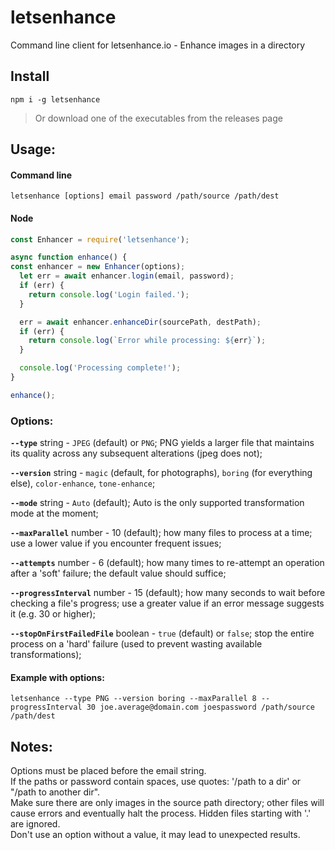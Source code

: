 # letsenhance
Command line client for letsenhance.io - Enhance images in a directory

## Install
`npm i -g letsenhance`
> Or download one of the executables from the releases page

## Usage:

#### Command line
`letsenhance [options] email password /path/source /path/dest`


#### Node
```javascript
const Enhancer = require('letsenhance');

async function enhance() {
const enhancer = new Enhancer(options);
  let err = await enhancer.login(email, password);
  if (err) {
    return console.log('Login failed.');
  }

  err = await enhancer.enhanceDir(sourcePath, destPath);
  if (err) {
    return console.log(`Error while processing: ${err}`);
  }

  console.log('Processing complete!');
}

enhance();
```

### Options:
**`--type`** string - `JPEG` (default) or `PNG`; PNG yields a larger file that maintains its quality across any subsequent alterations (jpeg does not);

**`--version`** string - `magic` (default, for photographs), `boring` (for everything else), `color-enhance`, `tone-enhance`;

**`--mode`** string - `Auto` (default); Auto is the only supported transformation mode at the moment;

**`--maxParallel`** number - 10 (default); how many files to process at a time; use a lower value if you encounter frequent issues;

**`--attempts`** number - 6 (default); how many times to re-attempt an operation after a 'soft' failure; the default value should suffice;

**`--progressInterval`** number - 15 (default); how many seconds to wait before checking a file's progress; use a greater value if an error message suggests it (e.g. 30 or higher);

**`--stopOnFirstFailedFile`** boolean - `true` (default) or `false`; stop the entire process on a 'hard' failure (used to prevent wasting available transformations);

#### Example with options:
`letsenhance --type PNG --version boring --maxParallel 8 --progressInterval 30 joe.average@domain.com joespassword /path/source /path/dest`

## Notes:
Options must be placed before the email string.  
If the paths or password contain spaces, use quotes: '/path to a dir' or "/path to another dir".  
Make sure there are only images in the source path directory; other files will cause errors and eventually halt the process.   Hidden files starting with '.' are ignored.  
Don't use an option without a value, it may lead to unexpected results.  
